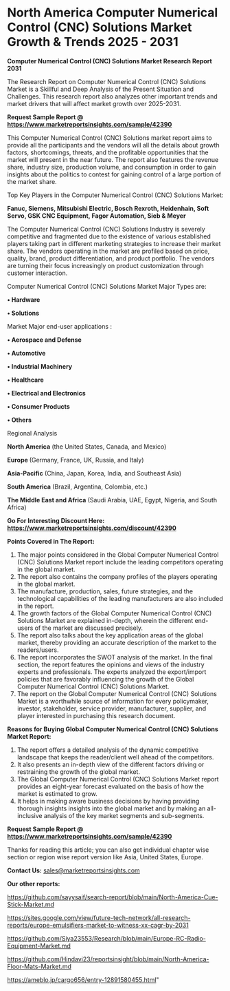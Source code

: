 # North America Computer Numerical Control (CNC) Solutions Market Growth & Trends 2025 - 2031

<strong>Computer Numerical Control (CNC) Solutions Market Research Report 2031</strong>

The Research Report on Computer Numerical Control (CNC) Solutions Market is a Skillful and Deep Analysis of the Present Situation and Challenges. This research report also analyzes other important trends and market drivers that will affect market growth over 2025-2031.

<strong>Request Sample Report @ <a href=https://www.marketreportsinsights.com/sample/42390>https://www.marketreportsinsights.com/sample/42390</a></strong>

This Computer Numerical Control (CNC) Solutions market report aims to provide all the participants and the vendors will all the details about growth factors, shortcomings, threats, and the profitable opportunities that the market will present in the near future. The report also features the revenue share, industry size, production volume, and consumption in order to gain insights about the politics to contest for gaining control of a large portion of the market share.

Top Key Players in the Computer Numerical Control (CNC) Solutions Market:

<strong>Fanuc, Siemens, Mitsubishi Electric, Bosch Rexroth, Heidenhain, Soft Servo, GSK CNC Equipment, Fagor Automation, Sieb & Meyer</strong>

The Computer Numerical Control (CNC) Solutions Industry is severely competitive and fragmented due to the existence of various established players taking part in different marketing strategies to increase their market share. The vendors operating in the market are profiled based on price, quality, brand, product differentiation, and product portfolio. The vendors are turning their focus increasingly on product customization through customer interaction.

Computer Numerical Control (CNC) Solutions Market Major Types are:

<strong>•  Hardware

•  Solutions</strong>

Market Major end-user applications :

<strong>•  Aerospace and Defense

•  Automotive

•  Industrial Machinery

•  Healthcare

•  Electrical and Electronics

•  Consumer Products

•  Others</strong>

Regional Analysis

</u><strong><b>North America</b></strong> (the United States, Canada, and Mexico)

<strong><b>Europe </b></strong>(Germany, France, UK, Russia, and Italy)

<strong><b>Asia-Pacific</b></strong> (China, Japan, Korea, India, and Southeast Asia)

<strong><b>South America</b></strong> (Brazil, Argentina, Colombia, etc.)

<strong><b>The Middle East and Africa</b></strong> (Saudi Arabia, UAE, Egypt, Nigeria, and South Africa)

<strong>Go For Interesting Discount Here: <a href=https://www.marketreportsinsights.com/discount/42390>https://www.marketreportsinsights.com/discount/42390</a></strong>

<strong>Points Covered in The Report:</strong>
<ol>
  <li>The major points considered in the Global Computer Numerical Control (CNC) Solutions Market report include the leading competitors operating in the global market.</li>
  <li>The report also contains the company profiles of the players operating in the global market.</li>
  <li>The manufacture, production, sales, future strategies, and the technological capabilities of the leading manufacturers are also included in the report.</li>
  <li>The growth factors of the Global Computer Numerical Control (CNC) Solutions Market are explained in-depth, wherein the different end-users of the market are discussed precisely.</li>
  <li>The report also talks about the key application areas of the global market, thereby providing an accurate description of the market to the readers/users.</li>
  <li>The report incorporates the SWOT analysis of the market. In the final section, the report features the opinions and views of the industry experts and professionals. The experts analyzed the export/import policies that are favorably influencing the growth of the Global Computer Numerical Control (CNC) Solutions Market.</li>
  <li>The report on the Global Computer Numerical Control (CNC) Solutions Market is a worthwhile source of information for every policymaker, investor, stakeholder, service provider, manufacturer, supplier, and player interested in purchasing this research document.</li>
</ol>
<strong>Reasons for Buying Global Computer Numerical Control (CNC) Solutions Market Report:</strong>

<ol>
  <li>The report offers a detailed analysis of the dynamic competitive landscape that keeps the reader/client well ahead of the competitors.</li>
  <li>It also presents an in-depth view of the different factors driving or restraining the growth of the global market.</li>
  <li>The Global Computer Numerical Control (CNC) Solutions Market report provides an eight-year forecast evaluated on the basis of how the market is estimated to grow.</li>
  <li>It helps in making aware business decisions by having providing thorough insights insights into the global market and by making an all-inclusive analysis of the key market segments and sub-segments.</li>
</ol>
<strong>Request Sample Report @ <a href=https://www.marketreportsinsights.com/sample/42390>https://www.marketreportsinsights.com/sample/42390</a></strong>


Thanks for reading this article; you can also get individual chapter wise section or region wise report version like Asia, United States, Europe.

<strong>Contact Us:</strong>
sales@marketreportsinsights.com

<strong>Our other reports:</strong>

<a href=https://github.com/sayysaif/search-report/blob/main/North-America-Cue-Stick-Market.md>https://github.com/sayysaif/search-report/blob/main/North-America-Cue-Stick-Market.md</a>

<a href=https://sites.google.com/view/future-tech-network/all-research-reports/europe-emulsifiers-market-to-witness-xx-cagr-by-2031>https://sites.google.com/view/future-tech-network/all-research-reports/europe-emulsifiers-market-to-witness-xx-cagr-by-2031</a>

<a href=https://github.com/Siya23553/Research/blob/main/Europe-RC-Radio-Equipment-Market.md>https://github.com/Siya23553/Research/blob/main/Europe-RC-Radio-Equipment-Market.md</a>

<a href=https://github.com/Hindavi23/reportsinsight/blob/main/North-America-Floor-Mats-Market.md>https://github.com/Hindavi23/reportsinsight/blob/main/North-America-Floor-Mats-Market.md</a>

<a href=https://ameblo.jp/cargo656/entry-12891580455.html>https://ameblo.jp/cargo656/entry-12891580455.html</a>"
